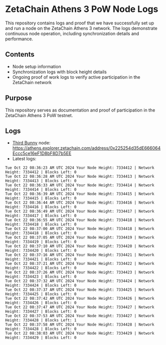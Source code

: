 # ZetaChain Athens 3 PoW Node Logs
This repository contains logs and proof that we have successfully set up and run a node on the ZetaChain Athens 3 network. The logs demonstrate continuous node operation, including synchronization details and performance.

## Contents
- Node setup information
- Synchronization logs with block height details
- Ongoing proof of work logs to verify active participation in the ZetaChain network

## Purpose
This repository serves as documentation and proof of participation in the ZetaChain Athens 3 PoW testnet.

## Logs

- [Third Bunny](https://thirdbunny.xyz/) node: https://athens.explorer.zetachain.com/address/0x225254d35dE666064Eccc5ce16eF1D8bF8D7b5EE
- Latest logs:
```
Tue Oct 22 08:36:23 AM UTC 2024 Your Node Height: 7334412 | Network Height: 7334412 | Blocks Left: 0
Tue Oct 22 08:36:28 AM UTC 2024 Your Node Height: 7334413 | Network Height: 7334413 | Blocks Left: 0
Tue Oct 22 08:36:33 AM UTC 2024 Your Node Height: 7334414 | Network Height: 7334414 | Blocks Left: 0
Tue Oct 22 08:36:39 AM UTC 2024 Your Node Height: 7334415 | Network Height: 7334415 | Blocks Left: 0
Tue Oct 22 08:36:44 AM UTC 2024 Your Node Height: 7334416 | Network Height: 7334416 | Blocks Left: 0
Tue Oct 22 08:36:49 AM UTC 2024 Your Node Height: 7334417 | Network Height: 7334417 | Blocks Left: 0
Tue Oct 22 08:36:55 AM UTC 2024 Your Node Height: 7334418 | Network Height: 7334418 | Blocks Left: 0
Tue Oct 22 08:37:00 AM UTC 2024 Your Node Height: 7334418 | Network Height: 7334418 | Blocks Left: 0
Tue Oct 22 08:37:05 AM UTC 2024 Your Node Height: 7334419 | Network Height: 7334419 | Blocks Left: 0
Tue Oct 22 08:37:10 AM UTC 2024 Your Node Height: 7334420 | Network Height: 7334420 | Blocks Left: 0
Tue Oct 22 08:37:16 AM UTC 2024 Your Node Height: 7334421 | Network Height: 7334421 | Blocks Left: 0
Tue Oct 22 08:37:21 AM UTC 2024 Your Node Height: 7334422 | Network Height: 7334422 | Blocks Left: 0
Tue Oct 22 08:37:26 AM UTC 2024 Your Node Height: 7334423 | Network Height: 7334423 | Blocks Left: 0
Tue Oct 22 08:37:32 AM UTC 2024 Your Node Height: 7334424 | Network Height: 7334424 | Blocks Left: 0
Tue Oct 22 08:37:37 AM UTC 2024 Your Node Height: 7334425 | Network Height: 7334425 | Blocks Left: 0
Tue Oct 22 08:37:42 AM UTC 2024 Your Node Height: 7334426 | Network Height: 7334426 | Blocks Left: 0
Tue Oct 22 08:37:47 AM UTC 2024 Your Node Height: 7334427 | Network Height: 7334427 | Blocks Left: 0
Tue Oct 22 08:37:53 AM UTC 2024 Your Node Height: 7334427 | Network Height: 7334428 | Blocks Left: 1
Tue Oct 22 08:37:58 AM UTC 2024 Your Node Height: 7334428 | Network Height: 7334428 | Blocks Left: 0
Tue Oct 22 08:38:03 AM UTC 2024 Your Node Height: 7334429 | Network Height: 7334429 | Blocks Left: 0
```
